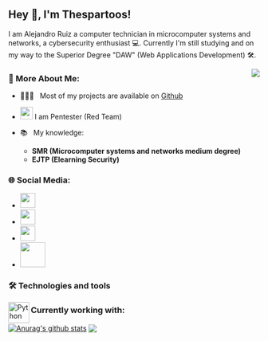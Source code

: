 ## Hey 👋, I'm Thespartoos!

I am Alejandro Ruiz a computer technician in microcomputer systems and networks, a cybersecurity enthusiast 💻. Currently I'm still studying and on my way to the Superior Degree "DAW" (Web Applications Development) 🛠️.

<div align="center">
  <img align='right' src="https://media0.giphy.com/media/SWoSkN6DxTszqIKEqv/giphy.gif?cid=790b7611373bd89b90cbb3467e3c8d909b4aa32f38eae149&rid=giphy.gif&ct=g">
</div>

### 🧐 More About Me:

- 👨🏻‍💻 &nbsp; Most of my projects are available on [Github](https://github.com/thespartoos?tab=repositories)
- <img src="https://yt3.ggpht.com/ytc/AKedOLRJhoGank_WgqMPWk7Yjl9cdlezGvcYf7CqmtGxFA=s900-c-k-c0x00ffffff-no-rj" alt="red hat" title="REDHAT" height="25" /> I am Pentester (Red Team)
- 📚 &nbsp; My knowledge:

  - **SMR (Microcomputer systems and networks medium degree)**
  - **EJTP (Elearning Security)**

### 🌐 Social Media:

- <a href="https://twitter.com/thespartoos" alt="CSS3 logo" title="CSS3"><img src="https://help.twitter.com/content/dam/help-twitter/brand/logo.png" height="30px"></img></a>
- <a href="https://thespartoos.github.io/https://thespartoos-blog.github.io/" alt="CSS3 logo" title="CSS3"><img src="https://cdn.icon-icons.com/icons2/1678/PNG/512/wondicon-ui-free-website_111210.png" height="30px"></img></a>
- <a href="https://twitter.com/thespartoos" alt="CSS3 logo" title="CSS3"><img src="https://cdn.icon-icons.com/icons2/1678/PNG/512/wondicon-ui-free-website_111210.png" height="30px"></img></a>
- <a href="https://www.hackthebox.com/home/users/profile/435714" alt="CSS3 logo" title="CSS3"><img src="https://static-cdn.jtvnw.net/jtv_user_pictures/e35a902c-7cef-49f1-800a-1e75acf39a96-profile_image-300x300.png" height="50px"></img></a>

### 🛠  Technologies and tools

<a href="https://www.python.org" target="_blank"><img align="left" alt="Python" height ="42px" src="https://raw.githubusercontent.com/rahul-jha98/github_readme_icons/main/language_and_tools/square/python/python.svg"></a>

### Currently working with:

<a href="https://github.com/anuraghazra/github-readme-stats"><img align="center" src="https://github-readme-stats.vercel.app/api?username=thespartoos&show_icons=true&include_all_commits=true&theme=aura&hide_border=true" alt="Anurag's github stats" /></a>
<a href="https://github.com/anuraghazra/github-readme-stats"><img align="center" src="https://github-readme-stats.vercel.app/api/top-langs/?username=thespartoos&layout=compact&theme=aura&hide_border=true" /></a>
